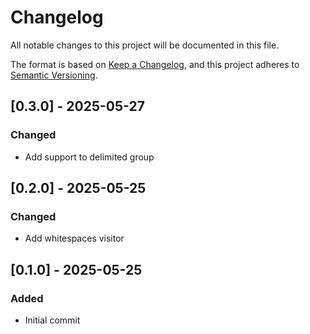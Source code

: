 # Changelog

All notable changes to this project will be documented in this file.

The format is based on [Keep a Changelog](https://keepachangelog.com/en/1.0.0/),
and this project adheres to [Semantic Versioning](https://semver.org/spec/v2.0.0.html).

## [0.3.0] - 2025-05-27

### Changed

- Add support to delimited group

## [0.2.0] - 2025-05-25

### Changed

- Add whitespaces visitor

## [0.1.0] - 2025-05-25

### Added

- Initial commit

<!-- generated by git-cliff -->
